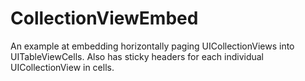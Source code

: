 # CollectionViewEmbed
An example at embedding horizontally paging UICollectionViews into UITableViewCells. Also has sticky headers for each individual UICollectionView in cells.
